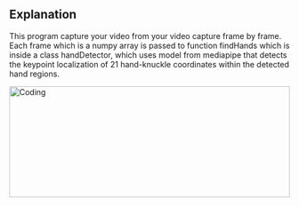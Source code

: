 ## Explanation

This program capture your video from your video capture frame by frame. Each frame which is a numpy array is passed to function findHands which is inside a class handDetector,
which uses model from mediapipe that detects the keypoint localization of 21 hand-knuckle coordinates within the detected hand regions.

<img align="center" alt="Coding" width="100%" height='200px' src="joints.jpeg">
